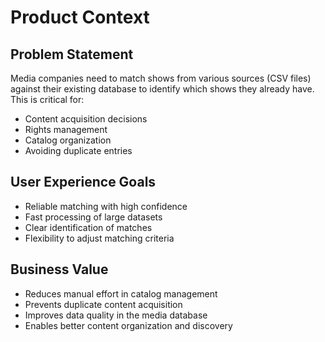 # Product Context

## Problem Statement
Media companies need to match shows from various sources (CSV files) against their existing database to identify which shows they already have. This is critical for:
- Content acquisition decisions
- Rights management
- Catalog organization
- Avoiding duplicate entries

## User Experience Goals
- Reliable matching with high confidence
- Fast processing of large datasets
- Clear identification of matches
- Flexibility to adjust matching criteria

## Business Value
- Reduces manual effort in catalog management
- Prevents duplicate content acquisition
- Improves data quality in the media database
- Enables better content organization and discovery
